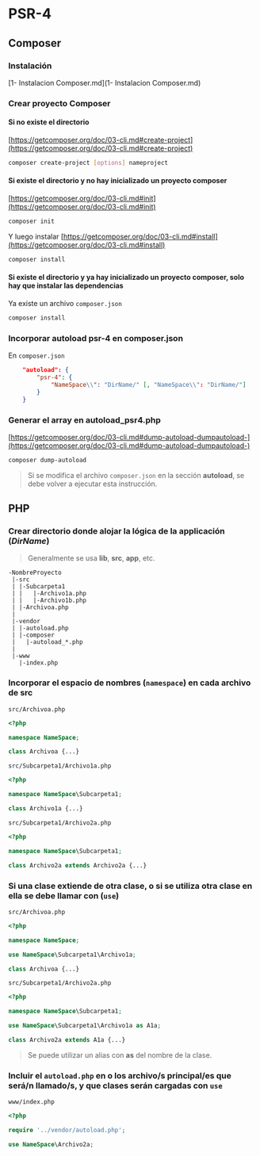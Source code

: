 # PSR-4

## Composer

### Instalación

[1- Instalacion Composer.md](1- Instalacion Composer.md)

### Crear proyecto Composer

#### Si no existe el directorio
[https://getcomposer.org/doc/03-cli.md#create-project](https://getcomposer.org/doc/03-cli.md#create-project)
```sh
composer create-project [options] nameproject
```

#### Si existe el directorio y no hay inicializado un proyecto composer
[https://getcomposer.org/doc/03-cli.md#init](https://getcomposer.org/doc/03-cli.md#init)

```sh
composer init
```

Y luego instalar
[https://getcomposer.org/doc/03-cli.md#install](https://getcomposer.org/doc/03-cli.md#install)
```sh
composer install
```

#### Si existe el directorio y ya hay inicializado un proyecto composer, solo hay que instalar las dependencias
Ya existe un archivo `composer.json`

```sh
composer install
```
### Incorporar autoload psr-4 en composer.json

En `composer.json`
```json
    "autoload": {
        "psr-4": {
            "NameSpace\\": "DirName/" [, "NameSpace\\": "DirName/"]
        }
    }
```

### Generar el array en autoload_psr4.php
[https://getcomposer.org/doc/03-cli.md#dump-autoload-dumpautoload-](https://getcomposer.org/doc/03-cli.md#dump-autoload-dumpautoload-)
```sh
composer dump-autoload
```

> Si se modifica el archivo `composer.json` en la sección **autoload**, se debe volver a ejecutar esta instrucción.

## PHP

### Crear directorio donde alojar la lógica de la applicación (*DirName*)
> Generalmente se usa **lib**, **src**, **app**, etc.

```
-NombreProyecto
 |-src
 | |-Subcarpeta1
 | |   |-Archivo1a.php
 | |   |-Archivo1b.php
 | |-Archivoa.php
 |
 |-vendor
 | |-autoload.php
 | |-composer
 |   |-autoload_*.php
 |
 |-www
   |-index.php
```

### Incorporar el espacio de nombres (**`namespace`**) en cada archivo de src
`src/Archivoa.php`

```php
<?php

namespace NameSpace;

class Archivoa {...}
```

`src/Subcarpeta1/Archivo1a.php`

```php
<?php

namespace NameSpace\Subcarpeta1;

class Archivo1a {...}
```

`src/Subcarpeta1/Archivo2a.php`

```php
<?php

namespace NameSpace\Subcarpeta1;

class Archivo2a extends Archivo2a {...}
```

### Si una clase extiende de otra clase, o si se utiliza otra clase en ella se debe llamar con (**`use`**)
`src/Archivoa.php`

```php
<?php

namespace NameSpace;

use NameSpace\Subcarpeta1\Archivo1a;

class Archivoa {...}
```

`src/Subcarpeta1/Archivo2a.php`

```php
<?php

namespace NameSpace\Subcarpeta1;

use NameSpace\Subcarpeta1\Archivo1a as A1a;

class Archivo2a extends A1a {...}
```
> Se puede utilizar un alias con **as** del nombre de la clase.

### Incluir el **`autoload.php`** en o los archivo/s principal/es que será/n llamado/s, y que clases serán cargadas con **`use`**
`www/index.php`

```php
<?php

require '../vendor/autoload.php';

use NameSpace\Archivo2a;
```